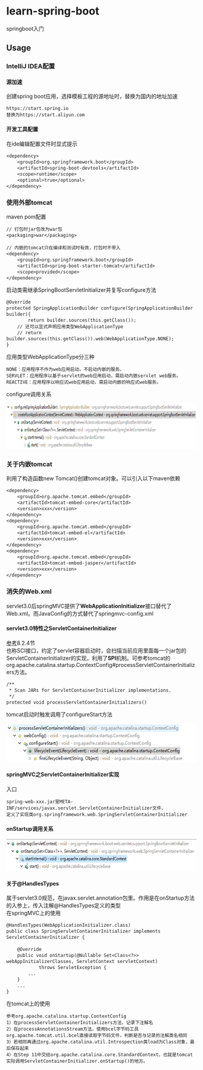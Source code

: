# learn-spring-boot
springboot入门 

## Usage
### IntelliJ IDEA配置
#### 源加速
创建spring boot应用，选择模板工程的源地址时，替换为国内的地址加速
```
https://start.spring.io
替换为https://start.aliyun.com
```
#### 开发工具配置 
在ide编辑配置文件时显式提示
```
<dependency>
    <groupId>org.springframework.boot</groupId>
    <artifactId>spring-boot-devtools</artifactId>
    <scope>runtime</scope>
    <optional>true</optional>
</dependency>
```
### 使用外部tomcat
maven pom配置
```
// 打包时jar包改为war包
<packaging>war</packaging>

// 内嵌的tomcat只在编译和测试时有效，打包时不带入
<dependency>
    <groupId>org.springframework.boot</groupId>
    <artifactId>spring-boot-starter-tomcat</artifactId>
    <scope>provided</scope>
</dependency>
```
启动类需继承SpringBootServletInitializer并复写configure方法
```
@Override
protected SpringApplicationBuilder configure(SpringApplicationBuilder builder){
        return builder.sources(this.getClass());
	// 还可以显式声明应用类型WebApplicationType
	// return builder.sources(this.getClass()).web(WebApplicationType.NONE);
}
```
应用类型WebApplicationType分三种
```
NONE：应用程序不作为web应用启动，不启动内嵌的服务。
SERVLET：应用程序以基于servlet的web应用启动，需启动内嵌servlet web服务。
REACTIVE：应用程序以响应式web应用启动，需启动内嵌的响应式web服务。
```
configure调用关系
<div align=center><img width="917" height="123" src="https://github.com/handsomestWei/learn-spring-boot/blob/master/doc/configure-caller.png" /></div>

### 关于内嵌tomcat
利用了构造函数new Tomcat()创建tomcat对象。可以引入以下maven依赖
```
<dependency>
    <groupId>org.apache.tomcat.embed</groupId>
    <artifactId>tomcat-embed-core</artifactId>
    <version>xxx</version>
</dependency>
<dependency>
    <groupId>org.apache.tomcat.embed</groupId>
    <artifactId>tomcat-embed-el</artifactId>
    <version>xxx</version>
</dependency>
<dependency>
    <groupId>org.apache.tomcat.embed</groupId>
    <artifactId>tomcat-embed-jasper</artifactId>
    <version>xxx</version>
</dependency>
```

### 消失的Web.xml    
servlet3.0后springMVC提供了**WebApplicationInitializer**接口替代了Web.xml。而JavaConfig的方式替代了springmvc-config.xml
#### servlet3.0特性之ServletContainerInitializer
[参考](https://www.jcp.org/en/jsr/detail?id=315)8.2.4节   
也称SCI接口，约定了servlet容器启动时，会扫描当前应用里面每一个jar包的ServletContainerInitializer的实现，利用了**SPI**机制。可参考tomcat的org.apache.catalina.startup.ContextConfig#processServletContainerInitializers方法。
```
/**
 * Scan JARs for ServletContainerInitializer implementations.
 */
protected void processServletContainerInitializers()
```
tomcat启动时触发调用了configureStart方法   
<div align=center><img width="594" height="103" src="https://github.com/handsomestWei/learn-spring-boot/blob/master/doc/servletContainerInitializer-caller.png" /></div>

#### springMVC之ServletContainerInitializer实现
入口
```
spring-web-xxx.jar里META-INF/services/javax.servlet.ServletContainerInitializer文件，
定义了实现类org.springframework.web.SpringServletContainerInitializer
```
#### onStartup调用关系
<div align=center><img width="695" height="84" src="https://github.com/handsomestWei/learn-spring-boot/blob/master/doc/onStartup-caller.png" /></div>


#### 关于@HandlesTypes
属于servlet3.0规范，在javax.servlet.annotation包里。作用是在onStartup方法的入参上，传入注解@HandlesTypes定义的类型   
在springMVC上的使用
```
@HandlesTypes(WebApplicationInitializer.class)
public class SpringServletContainerInitializer implements ServletContainerInitializer {

	@Override
	public void onStartup(@Nullable Set<Class<?>> webAppInitializerClasses, ServletContext servletContext)
			throws ServletException {
        ... 
    }
    ...
}
```
在tomcat上的使用
```
参考org.apache.catalina.startup.ContextConfig
1）在processServletContainerInitializers方法，记录下注解名
2）在processAnnotationsStream方法，使用bcel字节码工具org.apache.tomcat.util.bcel直接读取字节码文件，判断是否与记录的注解类名相同
3）若相同再通过org.apache.catalina.util.Introspection类load为Class对象，最后保存起来
4）在Step 11中交给org.apache.catalina.core.StandardContext，也就是tomcat实际调用ServletContainerInitializer.onStartup()的地方。
```

